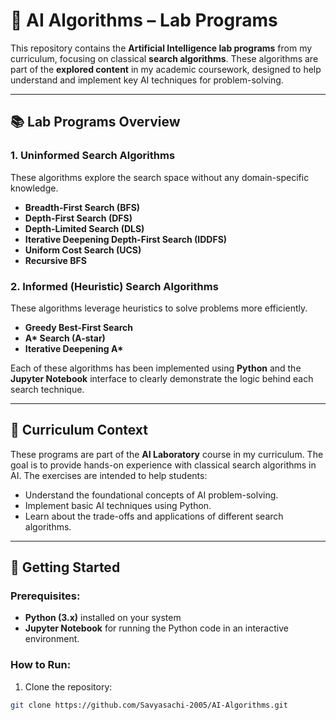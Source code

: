 # 🤖 AI Algorithms – Lab Programs

This repository contains the **Artificial Intelligence lab programs** from my curriculum, focusing on classical **search algorithms**. These algorithms are part of the **explored content** in my academic coursework, designed to help understand and implement key AI techniques for problem-solving.

---

## 📚 Lab Programs Overview

### 1. **Uninformed Search Algorithms**
These algorithms explore the search space without any domain-specific knowledge.

- **Breadth-First Search (BFS)**
- **Depth-First Search (DFS)**
- **Depth-Limited Search (DLS)**
- **Iterative Deepening Depth-First Search (IDDFS)**
- **Uniform Cost Search (UCS)**
- **Recursive BFS**

### 2. **Informed (Heuristic) Search Algorithms**
These algorithms leverage heuristics to solve problems more efficiently.

- **Greedy Best-First Search**
- **A\* Search (A-star)**
- **Iterative Deepening A\***

Each of these algorithms has been implemented using **Python** and the **Jupyter Notebook** interface to clearly demonstrate the logic behind each search technique.

---

## 📖 Curriculum Context

These programs are part of the **AI Laboratory** course in my curriculum. The goal is to provide hands-on experience with classical search algorithms in AI. The exercises are intended to help students:
- Understand the foundational concepts of AI problem-solving.
- Implement basic AI techniques using Python.
- Learn about the trade-offs and applications of different search algorithms.

---

## 🚀 Getting Started

### Prerequisites:
- **Python (3.x)** installed on your system
- **Jupyter Notebook** for running the Python code in an interactive environment.

### How to Run:
1. Clone the repository:
```bash
git clone https://github.com/Savyasachi-2005/AI-Algorithms.git
